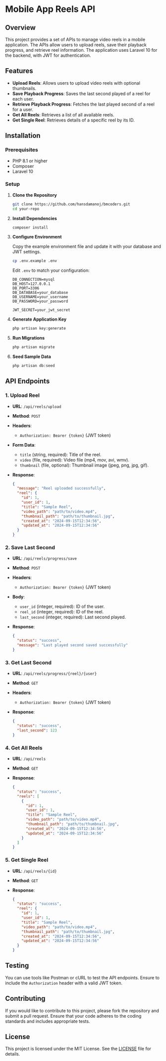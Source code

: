 # Mobile App Reels API

## Overview

This project provides a set of APIs to manage video reels in a mobile application. The APIs allow users to upload reels, save their playback progress, and retrieve reel information. The application uses Laravel 10 for the backend, with JWT for authentication.

## Features

- **Upload Reels**: Allows users to upload video reels with optional thumbnails.
- **Save Playback Progress**: Saves the last second played of a reel for each user.
- **Retrieve Playback Progress**: Fetches the last played second of a reel for a user.
- **Get All Reels**: Retrieves a list of all available reels.
- **Get Single Reel**: Retrieves details of a specific reel by its ID.

## Installation

### Prerequisites

- PHP 8.1 or higher
- Composer
- Laravel 10

### Setup

1. **Clone the Repository**

   ```bash
   git clone https://github.com/hansdamanoj/bmcoders.git
   cd your-repo
   ```

2. **Install Dependencies**

   ```bash
   composer install
   ```

3. **Configure Environment**

   Copy the example environment file and update it with your database and JWT settings.

   ```bash
   cp .env.example .env
   ```

   Edit `.env` to match your configuration:

   ```env
   DB_CONNECTION=mysql
   DB_HOST=127.0.0.1
   DB_PORT=3306
   DB_DATABASE=your_database
   DB_USERNAME=your_username
   DB_PASSWORD=your_password

   JWT_SECRET=your_jwt_secret
   ```

4. **Generate Application Key**

   ```bash
   php artisan key:generate
   ```

5. **Run Migrations**

   ```bash
   php artisan migrate
   ```

6. **Seed Sample Data**

   ```bash
   php artisan db:seed
   ```

## API Endpoints

### 1. Upload Reel

- **URL**: `/api/reels/upload`
- **Method**: `POST`
- **Headers**: 
  - `Authorization: Bearer {token}` (JWT token)
- **Form Data**:
  - `title` (string, required): Title of the reel.
  - `video` (file, required): Video file (mp4, mov, avi, wmv).
  - `thumbnail` (file, optional): Thumbnail image (jpeg, png, jpg, gif).

- **Response**:
  ```json
  {
    "message": "Reel uploaded successfully",
    "reel": {
      "id": 1,
      "user_id": 1,
      "title": "Sample Reel",
      "video_path": "path/to/video.mp4",
      "thumbnail_path": "path/to/thumbnail.jpg",
      "created_at": "2024-09-15T12:34:56",
      "updated_at": "2024-09-15T12:34:56"
    }
  }
  ```

### 2. Save Last Second

- **URL**: `/api/reels/progress/save`
- **Method**: `POST`
- **Headers**: 
  - `Authorization: Bearer {token}` (JWT token)
- **Body**:
  - `user_id` (integer, required): ID of the user.
  - `reel_id` (integer, required): ID of the reel.
  - `last_second` (integer, required): Last second played.

- **Response**:
  ```json
  {
    "status": "success",
    "message": "Last played second saved successfully"
  }
  ```

### 3. Get Last Second

- **URL**: `/api/reels/progress/{reel}/{user}`
- **Method**: `GET`
- **Headers**: 
  - `Authorization: Bearer {token}` (JWT token)

- **Response**:
  ```json
  {
    "status": "success",
    "last_second": 123
  }
  ```

### 4. Get All Reels

- **URL**: `/api/reels`
- **Method**: `GET`

- **Response**:
  ```json
  {
    "status": "success",
    "reels": [
      {
        "id": 1,
        "user_id": 1,
        "title": "Sample Reel",
        "video_path": "path/to/video.mp4",
        "thumbnail_path": "path/to/thumbnail.jpg",
        "created_at": "2024-09-15T12:34:56",
        "updated_at": "2024-09-15T12:34:56"
      }
    ]
  }
  ```

### 5. Get Single Reel

- **URL**: `/api/reels/{id}`
- **Method**: `GET`

- **Response**:
  ```json
  {
    "status": "success",
    "reel": {
      "id": 1,
      "user_id": 1,
      "title": "Sample Reel",
      "video_path": "path/to/video.mp4",
      "thumbnail_path": "path/to/thumbnail.jpg",
      "created_at": "2024-09-15T12:34:56",
      "updated_at": "2024-09-15T12:34:56"
    }
  }
  ```

## Testing

You can use tools like Postman or cURL to test the API endpoints. Ensure to include the `Authorization` header with a valid JWT token.

## Contributing

If you would like to contribute to this project, please fork the repository and submit a pull request. Ensure that your code adheres to the coding standards and includes appropriate tests.

## License

This project is licensed under the MIT License. See the [LICENSE](LICENSE) file for details.